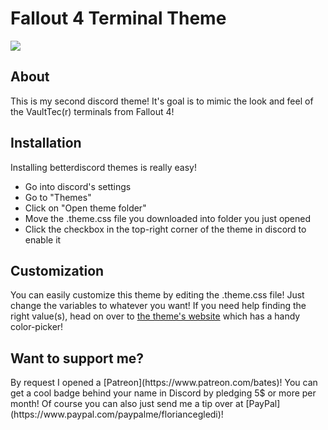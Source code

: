 <h1>Fallout 4 Terminal Theme</h1>
<img src="http://cegledi.net/uploads/20-04-2021_368.png">

<h2>About</h2>

This is my second discord theme!
It's goal is to mimic the look and feel of the VaultTec(r) terminals from Fallout 4!

<h2>Installation</h2>

Installing betterdiscord themes is really easy!
- Go into discord's settings
- Go to "Themes"
- Click on "Open theme folder"
- Move the .theme.css file you downloaded into folder you just opened
- Click the checkbox in the top-right corner of the theme in discord to enable it

<h2>Customization</h2>

You can easily customize this theme by editing the .theme.css file! Just change the variables to whatever you want!
If you need help finding the right value(s), head on over to [the theme's website](https://commandcrafterhd.github.io/Fallout4TerminalTheme/) which has a handy color-picker!

<h2>Want to support me?</h2>
By request I opened a [Patreon](https://www.patreon.com/bates)! You can get a cool badge behind your name in Discord by pledging 5$ or more per month!
Of course you can also just send me a tip over at [PayPal](https://www.paypal.com/paypalme/floriancegledi)!
